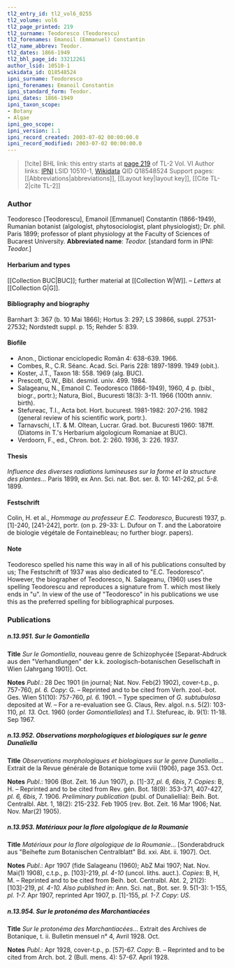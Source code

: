```yaml
---
tl2_entry_id: tl2_vol6_0255
tl2_volume: vol6
tl2_page_printed: 219
tl2_surname: Teodoresco (Teodorescu)
tl2_forenames: Emanoil (Emmanuel) Constantin
tl2_name_abbrev: Teodor.
tl2_dates: 1866-1949
tl2_bhl_page_id: 33212261
author_lsid: 10510-1
wikidata_id: Q18548524
ipni_surname: Teodoresco
ipni_forenames: Emanoil Constantin
ipni_standard_form: Teodor.
ipni_dates: 1866-1949
ipni_taxon_scope: 
- Botany
- Algae
ipni_geo_scope: 
ipni_version: 1.1
ipni_record_created: 2003-07-02 00:00:00.0
ipni_record_modified: 2003-07-02 00:00:00.0
---
```


> [!cite] BHL link: this entry starts at [page 219](https://www.biodiversitylibrary.org/page/33212261) of TL-2 Vol. VI
> Author links: [IPNI](https://www.ipni.org/a/10510-1) LSID 10510-1, [Wikidata](https://www.wikidata.org/wiki/Q18548524) QID Q18548524
> Support pages: [[Abbreviations|abbreviations]], [[Layout key|layout key]], [[Cite TL-2|cite TL-2]]

### Author

Teodoresco \[Teodorescu\], Emanoil \[Emmanuel\] Constantin (1866-1949), Rumanian botanist (algologist, phytosociologist, plant physiologist); Dr. phil. Paris 1899; professor of plant physiology at the Faculty of Sciences of Bucarest University. 
**Abbreviated name**: *Teodor.* \[standard form in IPNI: *Teodor.*\]

#### Herbarium and types

[[Collection BUC|BUC]]; further material at [[Collection W|W]]. – *Letters* at [[Collection G|G]].

#### Bibliography and biography

Barnhart 3: 367 (b. 10 Mai 1866); Hortus 3: 297; LS 39866, suppl. 27531-27532; Nordstedt suppl. p. 15; Rehder 5: 839.

#### Biofile

- Anon., Dictionar enciclopedic Român 4: 638-639. 1966.
- Combes, R., C.R. Séanc. Acad. Sci. Paris 228: 1897-1899. 1949 (obit.).
- Koster, J.T., Taxon 18: 558. 1969 (alg. BUC).
- Prescott, G.W., Bibl. desmid. univ. 499. 1984.
- Salageanu, N., Emanoil C. Teodoresco (1866-1949), 1960, 4 p. (bibl., biogr., portr.); Natura, Biol., Bucuresti 18(3): 3-11. 1966 (100th anniv. birth).
- Stefureac, T.I., Acta bot. Hort. bucurest. 1981-1982: 207-216. 1982 (general review of his scientific work, portr.).
- Tarnavschi, I.T. & M. Oltean, Lucrar. Grad. bot. Bucuresti 1960: 187ff. (Diatoms in T.'s Herbarium algologicum Romaniae at BUC).
- Verdoorn, F., ed., Chron. bot. 2: 260. 1936, 3: 226. 1937.

#### Thesis

*Influence des diverses radiations lumineuses sur la forme et la structure des plantes*... Paris 1899, ex Ann. Sci. nat. Bot. ser. 8. 10: 141-262, *pl. 5-8.* 1899.

#### Festschrift

Colin, H. et al., *Hommage au professeur E.C. Teodoresco*, Bucuresti 1937, p. \[1\]-240, \[241-242\], portr. (on p. 29-33: L. Dufour on T. and the Laboratoire de biologie végétale de Fontainebleau; no further biogr. papers).

#### Note

Teodoresco spelled his name this way in all of his publications consulted by us; The Festschrift of 1937 was also dedicated to "E.C. Teodoresco". However, the biographer of Teodoresco, N. Salageanu, (1960) uses the spelling Teodorescu and reproduces a signature from T. which most likely ends in "u". In view of the use of "Teodoresco" in his publications we use this as the preferred spelling for bibliographical purposes.

### Publications

##### n.13.951. Sur le Gomontiella

**Title**
*Sur le Gomontiella*, nouveau genre de Schizophycée \[Separat-Abdruck aus den "Verhandlungen" der k.k. zoologisch-botanischen Gesellschaft in Wien (Jahrgang 1901)\]. Oct.

**Notes**
*Publ*.: 28 Dec 1901 (in journal; Nat. Nov. Feb(2) 1902), cover-t.p., p. 757-760, *pl. 6. Copy*: G. – Reprinted and to be cited from Verh. zool.-bot. Ges. Wien 51(10): 757-760, *pl. 6.* 1901. – Type specimen of *G. subtubulosa* deposited at W. – For a re-evaluation see G. Claus, Rev. algol. n.s. 5(2): 103-110, *pl. 13.* Oct. 1960 (order *Gomontiellales*) and T.I. Stefureac, ib. 9(1): 11-18. Sep 1967.

##### n.13.952. Observations morphologiques et biologiques sur le genre Dunaliella

**Title**
*Observations morphologiques et biologiques sur le genre Dunaliella*... Extrait de la Revue générale de Botanique tome xviii (1906), page 353. Oct.

**Notes**
*Publ*.: 1906 (Bot. Zeit. 16 Jun 1907), p. \[1\]-37, *pl. 6, 6bis*, 7. *Copies*: B, H. – Reprinted and to be cited from Rev. gén. Bot. 18(9): 353-371, 407-427, *pl. 6, 6bis*, 7. 1906.
*Preliminary publication* (publ. of Dunaliellia): Beih. Bot. Centralbl. Abt. 1, 18(2): 215-232. Feb 1905 (rev. Bot. Zeit. 16 Mar 1906; Nat. Nov. Mar(2) 1905).

##### n.13.953. Matériaux pour la flore algologique de la Roumanie

**Title**
*Matériaux pour la flore algologique de la Roumanie*... \[Sonderabdruck aus "Beihefte zum Botanischen Centralblatt" Bd. xxi. Abt. ii. 1907\]. Oct.

**Notes**
*Publ*.: Apr 1907 (fide Salageanu (1960); AbZ Mai 1907; Nat. Nov. Mai(1) 1908), c.t.p., p. \[103\]-219, *pl. 4-10* (uncol. liths. auct.). *Copies*: B, H, M. – Reprinted and to be cited from Beih. bot. Centralbl. Abt. 2, 21(2): \[103\]-219, *pl. 4-10.*
*Also published in*: Ann. Sci. nat., Bot. ser. 9. 5(1-3): 1-155, *pl. 1-7.* Apr 1907, reprinted Apr 1907, p. \[1\]-155, *pl. 1-7. Copy*: *US*.

##### n.13.954. Sur le protonéma des Marchantiacées

**Title**
*Sur le protonéma des Marchantiacées*... Extrait des Archives de Botanique, t. ii. Bulletin mensuel n° 4, Avril 1928. Oct.

**Notes**
*Publ*.: Apr 1928, cover-t.p., p. \[57\]-67. *Copy*: B. – Reprinted and to be cited from Arch. bot. 2 (Bull. mens. 4): 57-67. April 1928.


